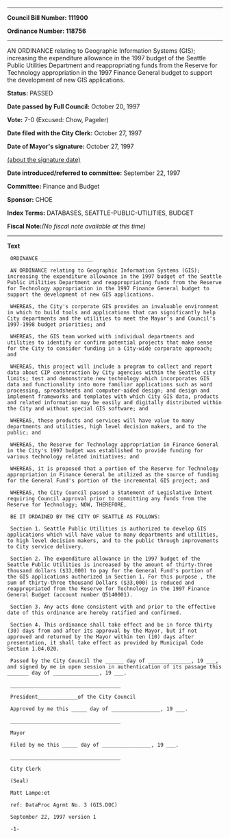 

********

**Council Bill Number: 111900**
   
**Ordinance Number: 118756**
********

 AN ORDINANCE relating to Geographic Information Systems (GIS); increasing the expenditure allowance in the 1997 budget of the Seattle Public Utilities Department and reappropriating funds from the Reserve for Technology appropriation in the 1997 Finance General budget to support the development of new GIS applications.

**Status:** PASSED
   
**Date passed by Full Council:** October 20, 1997
   
**Vote:** 7-0 (Excused: Chow, Pageler)
   
**Date filed with the City Clerk:** October 27, 1997
   
**Date of Mayor's signature:** October 27, 1997
   
[(about the signature date)](/~public/approvaldate.htm)
   
   
   
**Date introduced/referred to committee:** September 22, 1997
   
**Committee:** Finance and Budget
   
**Sponsor:** CHOE
   
   
**Index Terms:** DATABASES, SEATTLE-PUBLIC-UTILITIES, BUDGET

**Fiscal Note:**_(No fiscal note available at this time)_

********

**Text**
   
```
 ORDINANCE _________________

 AN ORDINANCE relating to Geographic Information Systems (GIS); increasing the expenditure allowance in the 1997 budget of the Seattle Public Utilities Department and reappropriating funds from the Reserve for Technology appropriation in the 1997 Finance General budget to support the development of new GIS applications.

 WHEREAS, the City's corporate GIS provides an invaluable environment in which to build tools and applications that can significantly help City departments and the utilities to meet the Mayor's and Council's 1997-1998 budget priorities; and

 WHEREAS, the GIS team worked with individual departments and utilities to identify or confirm potential projects that make sense for the City to consider funding in a City-wide corporate approach; and

 WHEREAS, this project will include a program to collect and report data about CIP construction by City agencies within the Seattle city limits; test and demonstrate new technology which incorporates GIS data and functionality into more familiar applications such as word processing, spreadsheets and computer-aided design; and design and implement frameworks and templates with which City GIS data, products and related information may be easily and digitally distributed within the City and without special GIS software; and

 WHEREAS, these products and services will have value to many departments and utilities, high level decision makers, and to the public; and

 WHEREAS, the Reserve for Technology appropriation in Finance General in the City's 1997 budget was established to provide funding for various technology related initiatives; and

 WHEREAS, it is proposed that a portion of the Reserve for Technology appropriation in Finance General be utilized as the source of funding for the General Fund's portion of the incremental GIS project; and

 WHEREAS, the City Council passed a Statement of Legislative Intent requiring Council approval prior to committing any funds from the Reserve for Technology; NOW, THEREFORE,

 BE IT ORDAINED BY THE CITY OF SEATTLE AS FOLLOWS:

 Section 1. Seattle Public Utilities is authorized to develop GIS applications which will have value to many departments and utilities, to high level decision makers, and to the public through improvements to City service delivery.

 Section 2. The expenditure allowance in the 1997 budget of the Seattle Public Utilities is increased by the amount of thirty-three thousand dollars ($33,000) to pay for the General Fund's portion of the GIS applications authorized in Section 1. For this purpose , the sum of thirty-three thousand Dollars ($33,000) is reduced and reappropriated from the Reserve for Technology in the 1997 Finance General Budget (account number Q5140001).

 Section 3. Any acts done consistent with and prior to the effective date of this ordinance are hereby ratified and confirmed.

 Section 4. This ordinance shall take effect and be in force thirty (30) days from and after its approval by the Mayor, but if not approved and returned by the Mayor within ten (10) days after presentation, it shall take effect as provided by Municipal Code Section 1.04.020.

 Passed by the City Council the ______ day of ______________, 19 ___, and signed by me in open session in authentication of its passage this _______ day of _______________, 19 ___.

 ____________________________________

 President_____________of the City Council

 Approved by me this _____ day of ________________, 19 ___.

 ____________________________________

 Mayor

 Filed by me this _____ day of ________________, 19 ___.

 ____________________________________

 City Clerk

 (Seal)

 Matt Lampe:et

 ref: DataProc Agrmt No. 3 (GIS.DOC)

 September 22, 1997 version 1

 -1-

```
